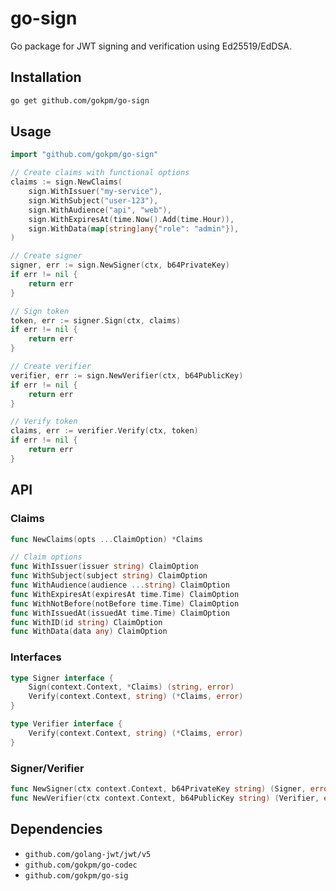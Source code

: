 # go-sign

Go package for JWT signing and verification using Ed25519/EdDSA.

## Installation

```bash
go get github.com/gokpm/go-sign
```

## Usage

```go
import "github.com/gokpm/go-sign"

// Create claims with functional options
claims := sign.NewClaims(
    sign.WithIssuer("my-service"),
    sign.WithSubject("user-123"),
    sign.WithAudience("api", "web"),
    sign.WithExpiresAt(time.Now().Add(time.Hour)),
    sign.WithData(map[string]any{"role": "admin"}),
)

// Create signer
signer, err := sign.NewSigner(ctx, b64PrivateKey)
if err != nil {
    return err
}

// Sign token
token, err := signer.Sign(ctx, claims)
if err != nil {
    return err
}

// Create verifier
verifier, err := sign.NewVerifier(ctx, b64PublicKey)
if err != nil {
    return err
}

// Verify token
claims, err := verifier.Verify(ctx, token)
if err != nil {
    return err
}
```

## API

### Claims

```go
func NewClaims(opts ...ClaimOption) *Claims

// Claim options
func WithIssuer(issuer string) ClaimOption
func WithSubject(subject string) ClaimOption
func WithAudience(audience ...string) ClaimOption
func WithExpiresAt(expiresAt time.Time) ClaimOption
func WithNotBefore(notBefore time.Time) ClaimOption
func WithIssuedAt(issuedAt time.Time) ClaimOption
func WithID(id string) ClaimOption
func WithData(data any) ClaimOption
```

### Interfaces

```go
type Signer interface {
    Sign(context.Context, *Claims) (string, error)
    Verify(context.Context, string) (*Claims, error)
}

type Verifier interface {
    Verify(context.Context, string) (*Claims, error)
}
```

### Signer/Verifier

```go
func NewSigner(ctx context.Context, b64PrivateKey string) (Signer, error)
func NewVerifier(ctx context.Context, b64PublicKey string) (Verifier, error)
```

## Dependencies

- `github.com/golang-jwt/jwt/v5`
- `github.com/gokpm/go-codec`
- `github.com/gokpm/go-sig`